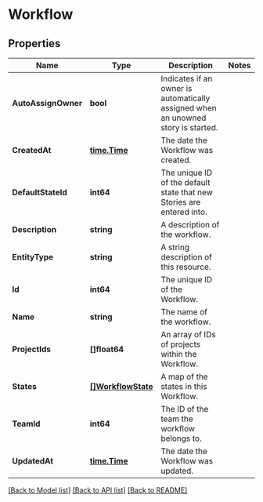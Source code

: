 # Workflow

## Properties

Name | Type | Description | Notes
------------ | ------------- | ------------- | -------------
**AutoAssignOwner** | **bool** | Indicates if an owner is automatically assigned when an unowned story is started. | 
**CreatedAt** | [**time.Time**](time.Time.md) | The date the Workflow was created. | 
**DefaultStateId** | **int64** | The unique ID of the default state that new Stories are entered into. | 
**Description** | **string** | A description of the workflow. | 
**EntityType** | **string** | A string description of this resource. | 
**Id** | **int64** | The unique ID of the Workflow. | 
**Name** | **string** | The name of the workflow. | 
**ProjectIds** | **[]float64** | An array of IDs of projects within the Workflow. | 
**States** | [**[]WorkflowState**](WorkflowState.md) | A map of the states in this Workflow. | 
**TeamId** | **int64** | The ID of the team the workflow belongs to. | 
**UpdatedAt** | [**time.Time**](time.Time.md) | The date the Workflow was updated. | 

[[Back to Model list]](../README.md#documentation-for-models) [[Back to API list]](../README.md#documentation-for-api-endpoints) [[Back to README]](../README.md)



